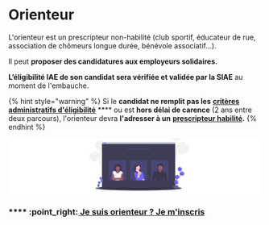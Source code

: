# Orienteur

L'orienteur est un prescripteur non-habilité (club sportif, éducateur de rue, association de chômeurs longue durée, bénévole associatif…).

Il peut **proposer des candidatures aux employeurs solidaires.**

**L’éligibilité IAE de son candidat sera vérifiée et validée par la SIAE** au moment de l'embauche.

{% hint style="warning" %}
Si le **candidat ne remplit pas les** [**critères administratifs d'éligibilité**](../../qui-est-eligible-iae-criteres-eligibilite/#criteres-administratifs-de-niveau-1) **** ou est **hors délai de carence** (2 ans entre deux parcours), l'orienteur devra **l'adresser à un** [**prescripteur habilité**](prescripteur-habilite.md)**.**
{% endhint %}



![](../../.gitbook/assets/capture-de-cran-2020-06-23-a-12.05.31.png)



### &#x20;   ****    :point\_right:****[ **Je suis orienteur ? Je m'inscris**](https://emplois.inclusion.beta.gouv.fr/signup/prescriber/is\_pole\_emploi)****
